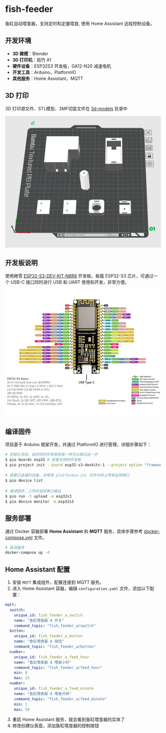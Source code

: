 # fish-feeder

鱼缸自动喂食器，支持定时和定量喂食, 使用 Home Assistant 远程控制设备。

## 开发环境

- **3D 建模**：Blender
- **3D 打印机**：拓竹 A1
- **硬件设备**：ESP32S3 开发板，GA12-N20 减速电机
- **开发工具**：Arduino，PlatformIO
- **其他服务**：Home Assistant，MQTT

## 3D 打印

3D 打印源文件、STL模型、3MF切盘文件在 [3d-models](3d-models) 目录中

![alt text](docs/3d-print.png)

## 开发板说明

使用微雪 [ESP32-S3-DEV-KIT-N8R8](https://www.waveshare.net/wiki/ESP32-S3-DEV-KIT-N8R8) 开发板，板载 ESP32-S3 芯片，可通过一个 USB-C 接口同时进行 USB 和 UART 使用和开发，非常方便。

![alt text](docs/ESP32-S3-DEV-KIT-N8R8.jpg)

## 编译固件

项目基于 Arduino 框架开发，并通过 PlatformIO 进行管理，详细步骤如下：

```bash
# 初始化项目，如何你的开发板和我一样可以跳过这一步
$ pio boards esp32 # 查看支持的开发板
$ pio project init --board esp32-s3-devkitc-1 --project-option "framework=arduino"

# 查看已连接的设备，并修改 platformio.ini 文件中的上传和监视端口
$ pio device list

# 编译固件，上传并监视串口输出
$ pio run -t upload -e esp32s3
$ pio device monitor -e esp32s3
```

## 服务部署

通过 Docker 容器部署 **Home Assistant** 和 **MQTT** 服务，具体步骤参考 [docker-compose.yml](docker-compose.yml) 文件。

```bash
# 启动服务
docker-compose up -d
```

## Home Assistant 配置

1. 安装 `MQTT` 集成组件，配置连接到 MQTT 服务。
2. 进入 Home Assistant 容器，编辑 `configuration.yaml` 文件，添加以下配置：

```yaml
mqtt:
  switch:
    unique_id: fish_feeder_a_switch
    name: "鱼缸喂食器 A 开关"
    command_topic: "fish_feeder_a/switch"
  button:
    unique_id: fish_feeder_a_button
    name: "鱼缸喂食器 A 按钮"
    command_topic: "fish_feeder_a/button"
  number:
    unique_id: fish_feeder_a_feed_hour
    name: "鱼缸喂食器 A 喂食小时"
    command_topic: "fish_feeder_a/feed_hour"
    min: 0
    max: 23
  number:
    unique_id: fish_feeder_a_feed_minute
    name: "鱼缸喂食器 A 喂食分钟"
    command_topic: "fish_feeder_a/feed_minute"
    min: 1
    max: 59
```
3. 重启 Home Assistant 服务，就会看到鱼缸喂食器的实体了
4. 修改创建仪表盘，添加鱼缸喂食器的控制按钮
